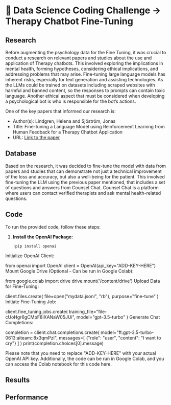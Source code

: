 # 🤖 Data Science Coding Challenge -> Therapy Chatbot Fine-Tuning

## Research
Before augmenting the psychology data for the Fine Tuning, it was crucial to conduct a research on relevant papers and studies about the use and application of Therapy chatbots. This involved exploring the implications in mental health, forming hypotheses, considering ethical implications, and addressing problems that may arise. Fine-tuning large language models has inherent risks, especially for text generation and assisting technologies. As the LLMs could be trained on datasets including scraped websites with harmful and banned content, so the responses to prompts can contain toxic language. Another ethical aspect that must be considered when developing a psychological bot is who is responsible for the bot’s actions.

One of the key papers that informed our research is:
- Author(s): Lindgren, Helena and Sjöström, Jonas
- Title: Fine-tuning a Language Model using Reinforcement Learning from Human Feedback for a Therapy Chatbot Application
- URL: [Link to the paper](https://www.diva-portal.org/smash/get/diva2:1782678/FULLTEXT01.pdf)

## Database
Based on the research, it was decided to fine-tune the model with data from papers and studies that can demonstrate not just a technical improvement of the loss and accuracy, but also a well-being for the patient. This involved fine-tuning the LLM using the previous paper mentioned, that includes a set of questions and answers from Counsel Chat. Counsel Chat is a platform where users can contact verified therapists and ask mental health-related questions.

## Code

To run the provided code, follow these steps:

1. **Install the OpenAI Package:**
   ```shell
   !pip install openai

Initialize OpenAI Client:

from openai import OpenAI
client = OpenAI(api_key="ADD-KEY-HERE")
Mount Google Drive (Optional - Can be run in Google Colab):

from google.colab import drive
drive.mount('/content/drive')
Upload Data for Fine-Tuning:

client.files.create(
  file=open("mydata.jsonl", "rb"),
  purpose="fine-tune"
)
Initiate Fine-Tuning Job:

client.fine_tuning.jobs.create(
  training_file="file-cUoHgr6gCMpF8iXANaW05JUi",
  model="gpt-3.5-turbo"
)
Generate Chat Completions:

completion = client.chat.completions.create(
  model="ft:gpt-3.5-turbo-0613:aiteam::8x3qmPzI",
  messages=[
    {"role": "user", "content": "I want to cry"}
  ]
)
print(completion.choices[0].message)

Please note that you need to replace "ADD-KEY-HERE" with your actual OpenAI API key. Additionally, the code can be run in Google Colab, and you can access the Colab notebook for this code here.

## Results

## Performance
